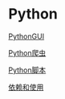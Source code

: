 # Python

[PythonGUI](/Python/PythonGUI.md)

[Python爬虫](/Python/Python爬虫.md)

[Python脚本](/Python/Python脚本.md)

[依赖和使用](/Python/依赖和使用.md)
